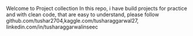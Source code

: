 Welcome to Project collection
In this repo, i have build projects for practice and with clean code, that are easy to understand, please follow
github.com/tushar2704,kaggle.com/tusharaggarwal27, linkedin.com/in/tusharaggarwalinseec

